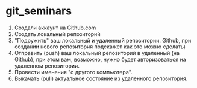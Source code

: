 # git_seminars

1. Создали аккаунт на Github.com
2. Создать локальный репозиторий
3. "Подружить" ваш локальный и удаленный репозитории. Github, при создании нового репозитория подскажет как это можно сделать)
4. Отправить (push) ваш локальный репозиторий в удаленный (на Github), при этом вам, возможно, нужно будет авторизоваться на удаленном репозитории.
5. Провести именения "с другого компьютера".
6. Выкачать (pull) актуальное состояние из удаленного репозитория.